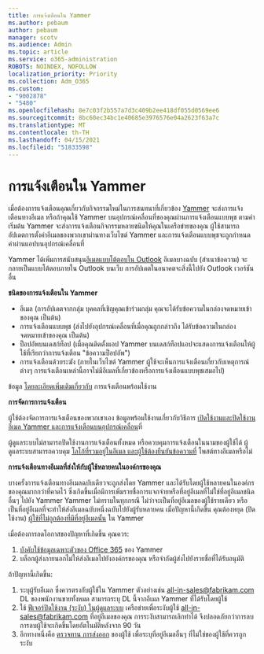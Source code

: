 ```yaml
---
title: การแจ้งเตือนใน Yammer
ms.author: pebaum
author: pebaum
manager: scotv
ms.audience: Admin
ms.topic: article
ms.service: o365-administration
ROBOTS: NOINDEX, NOFOLLOW
localization_priority: Priority
ms.collection: Adm_O365
ms.custom:
- "9002878"
- "5480"
ms.openlocfilehash: 8e7c03f2b557a7d3c409b2ee418df055d0569ee6
ms.sourcegitcommit: 8bc60ec34bc1e40685e3976576e04a2623f63a7c
ms.translationtype: MT
ms.contentlocale: th-TH
ms.lasthandoff: 04/15/2021
ms.locfileid: "51833598"
---
```

# <a name="notifications-in-yammer"></a>การแจ้งเตือนใน Yammer

เมื่อต้องการแจ้งเตือนคุณเกี่ยวกับกิจกรรมใหม่ในการสนทนาที่เกี่ยวข้อง [Yammer](https://support.microsoft.com/en-gb/office/enable-or-disable-yammer-email-and-phone-notifications-93e530e0-189f-4768-8f28-7683d48cc996) จะส่งการแจ้งเตือนทางอีเมล หรือถ้าคุณใช้ Yammer บนอุปกรณ์เคลื่อนที่ของคุณผ่านการแจ้งเตือนแบบพุช ตามค่าเริ่มต้น Yammer จะส่งการแจ้งเตือนกิจกรรมหลายชนิดให้คุณในเครือข่ายของคุณ ผู้ใช้สามารถอัปเดตการตั้งค่าอีเมลของพวกเขาผ่านทางเว็บไซต์ Yammer และการแจ้งเตือนแบบพุชจะถูกกําหนดค่าผ่านแอปบนอุปกรณ์เคลื่อนที่ 

Yammer ได้เพิ่มการสนับสนุน[อีเมลแบบโต้ตอบใน Outlook](https://techcommunity.microsoft.com/t5/outlook-blog/interactive-yammer-emails-in-outlook-on-the-web-are-here/ba-p/1209420) อีเมลบางฉบับ (สําเนาข้อความ) จะกลายเป็นแบบโต้ตอบภายใน Outlook บนเว็บ การอัปเดตในอนาคตจะสิ่งนี้ไปยัง Outlook เวอร์ชันอื่น

**ชนิดของการแจ้งเตือนใน Yammer**

- อีเมล (การอัปเดตจากกลุ่ม บุคคลที่เชิญคุณเข้าร่วมกลุ่ม คุณจะได้รับข้อความในกล่องจดหมายเข้าของคุณ เป็นต้น)
- การแจ้งเตือนแบบพุช (ส่งไปยังอุปกรณ์เคลื่อนที่เมื่อคุณถูกกล่าวถึง ได้รับข้อความในกล่องจดหมายเข้าของคุณ เป็นต้น)
- ป็อปอัพบนเดสก์ท็อป (เมื่อคุณติดตั้งแอป Yammer บนเดสก์ท็อปแอปจะแสดงการแจ้งเตือนให้ผู้ใช้ที่เรียกว่าการแจ้งเตือน "ข้อความป็อปอัพ")
- การแจ้งเตือนด้วยระฆัง (ภายในเว็บไซต์ Yammer ผู้ใช้จะเห็นการแจ้งเตือนเกี่ยวกับเหตุการณ์ต่างๆ การแจ้งเตือนเหล่านี้อาจไม่มีอีเมลที่เกี่ยวข้องหรือการแจ้งเตือนแบบพุชเสมอไป)

ข้อมูล [โดยละเอียดเพิ่มเติมเกี่ยวกับ](https://support.microsoft.com/en-gb/office/enable-or-disable-yammer-email-and-phone-notifications-93e530e0-189f-4768-8f28-7683d48cc996) การแจ้งเตือนพร้อมใช้งาน

**การจัดการการแจ้งเตือน**

ผู้ใช้ต้องจัดการการแจ้งเตือนของพวกเขาเอง ข้อมูลพร้อมใช้งานเกี่ยวกับวิธีการ [เปิดใช้งานและปิดใช้งานอีเมล Yammer และการแจ้งเตือนบนอุปกรณ์เคลื่อน](https://support.microsoft.com/en-gb/office/enable-or-disable-yammer-email-and-phone-notifications-93e530e0-189f-4768-8f28-7683d48cc996)ที่ 

ผู้ดูแลระบบไม่สามารถปิดใช้งานการแจ้งเตือนทั้งหมด หรือควบคุมการแจ้งเตือนในนามของผู้ใช้ได้ ผู้ดูแลระบบสามารถควบคุม [โลโก้ที่รวมอยู่ในอีเมล และผู้ใช้ต้องยืนยันข้อความที่](https://docs.microsoft.com/yammer/configure-your-yammer-network/configure-email-and-yammer) โพสต์ทางอีเมลหรือไม่

**การแจ้งเตือนทางอีเมลที่ส่งให้กับผู้ใช้หลายคนในองค์กรของคุณ**

บางครั้งการแจ้งเตือนทางอีเมลฉบับเดียวจะถูกส่งโดย Yammer และได้รับโดยผู้ใช้หลายคนในองค์กรของคุณมากกว่าที่คาดไว้ ซึ่งเกิดขึ้นเมื่อมีการเพิ่มรายชื่อการแจกจ่ายหรือที่อยู่อีเมลที่ไม่ใช่ที่อยู่อีเมลชนิดอื่นๆ ไปยัง Yammer Yammer ไม่ทราบในทุกกรณี ไม่ว่าจะเป็นที่อยู่อีเมลของผู้ใช้รายเดียว หรือเป็นที่อยู่อีเมลที่จะทําให้ส่งอีเมลฉบับหนึ่งฉบับไปยังผู้รับหลายคน เมื่อปัญหานี้เกิดขึ้น คุณต้องหยุด (ปิดใช้งาน) [ผู้ใช้ที่ไม่ถูกต้องที่มีที่อยู่อีเมลนั้น](https://docs.microsoft.com/yammer/manage-yammer-users/add-block-or-remove-users#remove-users) ใน Yammer 

เมื่อต้องการลดโอกาสของปัญหาที่เกิดขึ้น คุณควร:

1. [บังคับใช้ข้อมูลเฉพาะตัวของ Office 365](https://docs.microsoft.com/yammer/configure-your-yammer-network/enforce-office-365-identity) ของ Yammer
2. บล็อกผู้ส่งภายนอกไม่ให้ส่งอีเมลไปยังองค์กรของคุณ หรือจํากัดผู้ส่งไปยังรายชื่อที่ได้รับอนุมัติ

ถ้าปัญหานี้เกิดขึ้น:

1. ระบุผู้รับอีเมล ซึ่งควรตรงกับผู้ใช้ใน Yammer ตัวอย่างเช่น all-in-sales@fabrikam.com DL ของพนักงานขายทั้งหมด สามารถระบุ DL นี้จากอีเมล Yammer ที่ได้รับโดยผู้ใช้
2. ใช้ [ฟีเจอร์ปิดใช้งาน (ระงับ) ในผู้ดูแลระบบ](https://docs.microsoft.com/yammer/manage-yammer-users/add-block-or-remove-users#remove-users) เครือข่ายเพื่อระงับผู้ใช้ all-in-sales@fabrikam.com ที่อยู่อีเมลของคุณ การระงับสามารถเลิกทําได้ จึงปลอดภัยกว่าการลบ การลบผู้ใช้จะเกิดขึ้นโดยอัตโนมัติหลังจาก 90 วัน
3. อีกทางหนึ่งคือ [ตรวจทาน การส่งออก](https://docs.microsoft.com/yammer/manage-security-and-compliance/export-yammer-enterprise-data#ExportUsers) ของผู้ใช้ เพื่อระบุที่อยู่อีเมลอื่นๆ ที่ไม่ใช่ของผู้ใช้ที่ควรถูกระงับ
